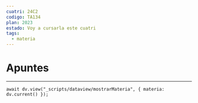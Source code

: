 ```yaml
---
cuatri: 24C2
codigo: TA134
plan: 2023
estado: Voy a cursarla este cuatri
tags:
  - materia
---
```

# Apuntes
---
```dataviewjs
await dv.view("_scripts/dataview/mostrarMateria", { materia: dv.current() });
```